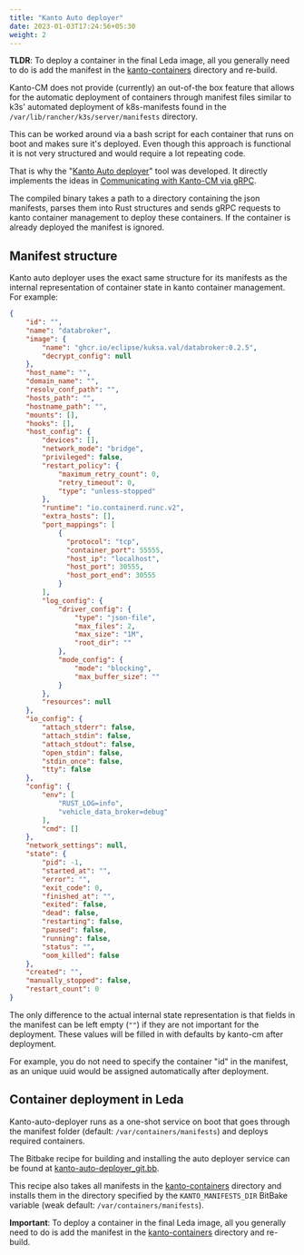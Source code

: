 ```yaml
---
title: "Kanto Auto deployer"
date: 2023-01-03T17:24:56+05:30
weight: 2
---
```


**TLDR**: To deploy a container in the final Leda image, all you generally need to do is add the manifest in the [kanto-containers](https://github.com/eclipse-leda/meta-leda/tree/main/meta-leda-components/recipes-sdv/eclipse-leda/kanto-containers) directory and re-build.

Kanto-CM does not provide (currently) an out-of-the box feature that allows for the automatic deployment of containers through manifest files similar to k3s' automated deployment of k8s-manifests found in the `/var/lib/rancher/k3s/server/manifests` directory.

This can be worked around via a bash script for each container that runs on boot and makes sure it's deployed. Even though this approach is functional it is not very structured and would require a lot repeating code.

That is why the "[Kanto Auto deployer](https://github.com/eclipse-leda/leda-utils/tree/main/src/rust/kanto-auto-deployer)" tool was developed. It directly implements the ideas in [Communicating with Кanto-CM via gRPC](../notes-on-kanto-grpc).

The compiled binary takes a path to a directory containing the json manifests, parses them into Rust structures and sends gRPC requests to kanto container management to deploy these containers.
If the container is already deployed the manifest is ignored.

## Manifest structure

Kanto auto deployer uses the exact same structure for its manifests as the internal representation of container state in kanto container management. For example:

```json
{
    "id": "",
    "name": "databroker",
    "image": {
        "name": "ghcr.io/eclipse/kuksa.val/databroker:0.2.5",
        "decrypt_config": null
    },
    "host_name": "",
    "domain_name": "",
    "resolv_conf_path": "",
    "hosts_path": "",
    "hostname_path": "",
    "mounts": [],
    "hooks": [],
    "host_config": {
        "devices": [],
        "network_mode": "bridge",
        "privileged": false,
        "restart_policy": {
            "maximum_retry_count": 0,
            "retry_timeout": 0,
            "type": "unless-stopped"
        },
        "runtime": "io.containerd.runc.v2",
        "extra_hosts": [],
        "port_mappings": [
            {
              "protocol": "tcp",
              "container_port": 55555,
              "host_ip": "localhost",
              "host_port": 30555,
              "host_port_end": 30555
            }
        ],
        "log_config": {
            "driver_config": {
                "type": "json-file",
                "max_files": 2,
                "max_size": "1M",
                "root_dir": ""
            },
            "mode_config": {
                "mode": "blocking",
                "max_buffer_size": ""
            }
        },
        "resources": null
    },
    "io_config": {
        "attach_stderr": false,
        "attach_stdin": false,
        "attach_stdout": false,
        "open_stdin": false,
        "stdin_once": false,
        "tty": false
    },
    "config": {
        "env": [
            "RUST_LOG=info",
            "vehicle_data_broker=debug"
        ],
        "cmd": []
    },
    "network_settings": null,
    "state": {
        "pid": -1,
        "started_at": "",
        "error": "",
        "exit_code": 0,
        "finished_at": "",
        "exited": false,
        "dead": false,
        "restarting": false,
        "paused": false,
        "running": false,
        "status": "",
        "oom_killed": false
    },
    "created": "",
    "manually_stopped": false,
    "restart_count": 0
}
```

The only difference to the actual internal state representation is that fields in the manifest can be left empty (`""`) if they are not important for the deployment. These values will be filled in with defaults by kanto-cm after deployment.

For example, you do not need to specify the container "id" in the manifest, as an unique uuid would be assigned automatically after deployment.

## Container deployment in Leda

Kanto-auto-deployer runs as a one-shot service on boot that goes through the manifest folder (default: `/var/containers/manifests`) and deploys required containers.

The Bitbake recipe for building and installing the auto deployer service can be found at [kanto-auto-deployer_git.bb](https://github.com/eclipse-leda/meta-leda/blob/main/meta-leda-components/recipes-sdv/eclipse-leda/kanto-auto-deployer_git.bb). 

This recipe also takes all manifests in the [kanto-containers](https://github.com/eclipse-leda/meta-leda/tree/main/meta-leda-components/recipes-sdv/eclipse-leda/kanto-containers) directory and installs them in the directory specified by the `KANTO_MANIFESTS_DIR` BitBake variable (weak default: `/var/containers/manifests`).

**Important**: To deploy a container in the final Leda image, all you generally need to do is add the manifest in the [kanto-containers](https://github.com/eclipse-leda/meta-leda/tree/main/meta-leda-components/recipes-sdv/eclipse-leda/kanto-containers) directory and re-build.
